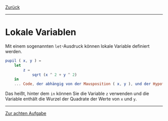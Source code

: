 [Zurück](Follow.md)

---

# Lokale Variablen

Mit einem sogenannten `let`-Ausdruck können lokale Variable definiert werden.

```elm
pupil ( x, y ) =
    let
        z =
            sqrt (x ^ 2 + y ^ 2)
    in
    ... Code, der abhängig von der Mausposition ( x, y ), und der Hypotenuse z ist
```

Das heißt, hinter dem `in` können Sie die Variable `z` verwenden und die Variable enthält die Wurzel der Quadrate der Werte von `x` und `y`.

---

[Zur achten Aufgabe](Eye.md)

